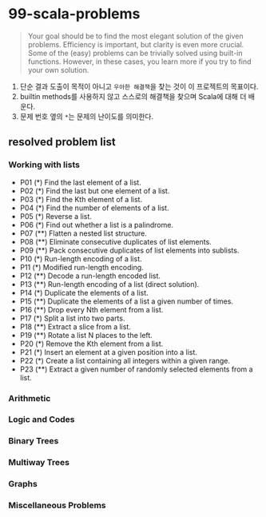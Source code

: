 # 99-scala-problems

> Your goal should be to find the most elegant solution of the given problems. Efficiency is important, but clarity is even more crucial. Some of the (easy) problems can be trivially solved using built-in functions. However, in these cases, you learn more if you try to find your own solution.

1. 단순 결과 도출이 목적이 아니고 `우아한 해결책`을 찾는 것이 이 프로젝트의 목표이다.  
2. builtin methods를 사용하지 않고 스스로의 해결책을 찾으며 Scala에 대해 더 배운다.  
3. 문제 번호 옆의 `*`는 문제의 난이도를 의미한다.  

## resolved problem list

### Working with lists
- P01 (*) Find the last element of a list.  
- P02 (*) Find the last but one element of a list.  
- P03 (*) Find the Kth element of a list.
- P04 (*) Find the number of elements of a list.
- P05 (*) Reverse a list.
- P06 (*) Find out whether a list is a palindrome.
- P07 (**) Flatten a nested list structure.
- P08 (**) Eliminate consecutive duplicates of list elements.
- P09 (**) Pack consecutive duplicates of list elements into sublists.
- P10 (*) Run-length encoding of a list.
- P11 (*) Modified run-length encoding.
- P12 (**) Decode a run-length encoded list.
- P13 (**) Run-length encoding of a list (direct solution).
- P14 (*) Duplicate the elements of a list.
- P15 (**) Duplicate the elements of a list a given number of times.
- P16 (**) Drop every Nth element from a list.
- P17 (*) Split a list into two parts.
- P18 (**) Extract a slice from a list.
- P19 (**) Rotate a list N places to the left.
- P20 (*) Remove the Kth element from a list.
- P21 (*) Insert an element at a given position into a list.
- P22 (*) Create a list containing all integers within a given range.
- P23 (**) Extract a given number of randomly selected elements from a list.

### Arithmetic

### Logic and Codes

### Binary Trees

### Multiway Trees

### Graphs

### Miscellaneous Problems
